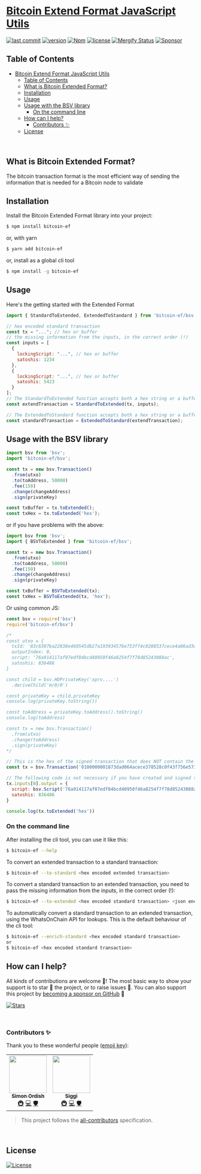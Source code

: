 # [Bitcoin Extend Format JavaScript Utils](https://www.npmjs.com/package/@TAAL-GmbH/bitcoin-ef)

[![last commit](https://img.shields.io/github/last-commit/TAAL-GmbH/bitcoin-ef.svg?style=flat&v=2)](https://github.com/TAAL-GmbH/bitcoin-ef/commits/master)
[![version](https://img.shields.io/github/release-pre/TAAL-GmbH/bitcoin-ef.svg?style=flat&v=2)](https://github.com/TAAL-GmbH/bitcoin-ef/releases)
[![Npm](https://img.shields.io/npm/v/@TAAL-GmbH/bitcoin-ef?style=flat&v=2)](https://www.npmjs.com/package/@TAAL-GmbH/bitcoin-ef)
[![license](https://img.shields.io/badge/license-Open%20BSV-brightgreen.svg?style=flat&v=2)](/LICENSE)
[![Mergify Status](https://img.shields.io/endpoint.svg?url=https://api.mergify.com/v1/badges/TAAL-GmbH/bitcoin-ef&style=flat&v=2)](https://mergify.io)
[![Sponsor](https://img.shields.io/badge/sponsor-TAAL-GmbH-181717.svg?logo=github&style=flat&v=2)](https://github.com/sponsors/TAAL-GmbH)

## Table of Contents
- [Bitcoin Extend Format JavaScript Utils](#bitcoin-extend-format-javascript-utils)
  - [Table of Contents](#table-of-contents)
  - [What is Bitcoin Extended Format?](#what-is-bitcoin-extended-format)
  - [Installation](#installation)
  - [Usage](#usage)
  - [Usage with the BSV library](#usage-with-the-bsv-library)
    - [On the command line](#on-the-command-line)
  - [How can I help?](#how-can-i-help)
    - [Contributors ✨](#contributors-)
  - [License](#license)

<br />

## What is Bitcoin Extended Format?

The bitcoin transaction format is the most efficient way of sending the information that is needed for a Bitcoin node to
validate

## Installation

Install the Bitcoin Extended Format library into your project:
```bash
$ npm install bitcoin-ef
```

or, with yarn
```bash
$ yarn add bitcoin-ef
```

or, install as a global cli tool
```bash
$ npm install -g bitcoin-ef
```

## Usage
Here's the getting started with the Extended Format

```javascript
import { StandardToExtended, ExtendedToStandard } from 'bitcoin-ef/bsv';

// hex encoded standard transaction
const tx = "..."; // hex or buffer
// the missing information from the inputs, in the correct order (!)
const inputs = [
  {
    lockingScript: "...", // hex or buffer
    satoshis: 1234
  },
  {
    lockingScript: "...", // hex or buffer
    satoshis: 5423
  }
];
// The StandardToExtended function accepts both a hex string or a buffer, and will return the same format as was given
const extendTransaction = StandardToExtended(tx, inputs);

// The ExtendedToStandard function accepts both a hex string or a buffer, and will return the same format as was given
const standardTransaction = ExtendedToStandard(extendTransaction);
```

## Usage with the BSV library

```javascript
import bsv from 'bsv';
import 'bitcoin-ef/bsv';

const tx = new bsv.Transaction()
  .from(utxo)
  .to(toAddress, 50000)
  .fee(150)
  .change(changeAddress)
  .sign(privateKey)

const txBuffer = tx.toExtended();
const txHex = tx.toExtended('hex');
```

or if you have problems with the above:

```javascript
import bsv from 'bsv';
import { BSVToExtended } from 'bitcoin-ef/bsv';

const tx = new bsv.Transaction()
  .from(utxo)
  .to(toAddress, 50000)
  .fee(150)
  .change(changeAddress)
  .sign(privateKey)

const txBuffer = BSVToExtended(tx);
const txHex = BSVToExtended(tx, 'hex');
```

Or using common JS:

```javascript
const bsv = require('bsv')
require('bitcoin-ef/bsv')

/*
const utxo = {
  txId: '83c6307ba22838e469545db27a193934576e753ff4c0288537cece4a06ad3d87',
  outputIndex: 0,
  script: '76a914117af07edf84bcd40950f46a8254f7f78d85243088ac',
  satoshis: 836486
}

const child = bsv.HDPrivateKey('xprv....')
  .deriveChild('m/0/0')

const privateKey = child.privateKey
console.log(privateKey.toString())

const toAddress = privateKey.toAddress().toString()
console.log(toAddress)

const tx = new bsv.Transaction()
  .from(utxo)
  .change(toAddress)
  .sign(privateKey)
*/

// This is the hex of the signed transaction that does NOT contain the previous output script and satoshis.
const tx = bsv.Transaction('0100000001873dad064acece378528c0f43f756e573439197ab25d5469e43828a27b30c683000000006b483045022100ff923348df29deedf3c08fcb1bb898f7304344931ba131a03f86beae43f67af7022049fff7207c1f1ee0074de743066e4d3c5aa636d6d019187879327c9c9f6b3cbf412102e7cf3fce2bc6bf4b9e8ef59fd2e4df7f79b5fd8d84cc6b05b8cb9066fdd81575ffffffff0126c30c00000000001976a914117af07edf84bcd40950f46a8254f7f78d85243088ac00000000')

// The following code is not necessary if you have created and signed the transaction using the bsv library.
tx.inputs[0].output = {
  script: bsv.Script('76a914117af07edf84bcd40950f46a8254f7f78d85243088ac'),
  satoshis: 836486
}

console.log(tx.toExtended('hex'))

```

### On the command line
After installing the cli tool, you can use it like this:

```bash
$ bitcoin-ef --help
```

To convert an extended transaction to a standard transaction:

```bash
$ bitcoin-ef --to-standard <hex encoded extended transaction>
```

To convert a standard transaction to an extended transaction, you need to pass the missing information from the inputs, in the correct order (!):

```bash
$ bitcoin-ef --to-extended <hex encoded standard transaction> <json encoded inputs>
```

To automatically convert a standard transaction to an extended transaction, using the WhatsOnChain API for lookups.
This is the default behaviour of the cli tool:

```bash
$ bitcoin-ef --enrich-standard <hex encoded standard transaction>
or
$ bitcoin-ef <hex encoded standard transaction>
```

## How can I help?
All kinds of contributions are welcome :raised_hands:!
The most basic way to show your support is to star :star2: the project, or to raise issues :speech_balloon:.
You can also support this project by [becoming a sponsor on GitHub](https://github.com/sponsors/TAAL-GmbH) :clap:

[![Stars](https://img.shields.io/github/stars/TAAL-GmbH/bitcoin-ef?label=Please%20like%20us&style=social&v=2)](https://github.com/TAAL-GmbH/bitcoin-ef/stargazers)

<br/>

### Contributors ✨
Thank you to these wonderful people ([emoji key](https://allcontributors.org/docs/en/emoji-key)):

<!-- ALL-CONTRIBUTORS-LIST:START - Do not remove or modify this section -->
<!-- prettier-ignore-start -->
<!-- markdownlint-disable -->
<table>
  <tr>
    <td align="center"><a href="https://github.com/ordishs"><img src="https://avatars.githubusercontent.com/u/71426?v=4?s=100" width="100px;" alt=""/><br /><sub><b>Simon Ordish</b></sub></a><br /><a href="#infra-ordishs" title="Infrastructure (Hosting, Build-Tools, etc)">🚇</a> <a href="https://github.com/TAAL-GmbH/bitcoin-ef/commits?author=ordishs" title="Code">💻</a> <a href="#security-ordishs" title="Security">🛡️</a></td>
    <td align="center"><a href="https://github.com/icellan"><img src="https://avatars.githubusercontent.com/u/4411176?v=4?s=100" width="100px;" alt=""/><br /><sub><b>Siggi</b></sub></a><br /><a href="#infra-icellan" title="Infrastructure (Hosting, Build-Tools, etc)">🚇</a> <a href="https://github.com/TAAL-GmbH/bitcoin-ef/commits?author=icellan" title="Code">💻</a> <a href="#security-icellan" title="Security">🛡️</a></td>
  </tr>
</table>

<!-- markdownlint-restore -->
<!-- prettier-ignore-end -->

<!-- ALL-CONTRIBUTORS-LIST:END -->

> This project follows the [all-contributors](https://github.com/all-contributors/all-contributors) specification.


<br />

## License
[![License](https://img.shields.io/badge/license-Open%20BSV-brightgreen.svg?style=flat&v=2)](/LICENSE)
